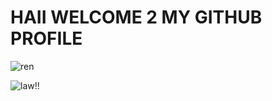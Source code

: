 # HAII WELCOME 2 MY GITHUB PROFILE

![ren](https://media.tenor.com/byuqJlqamOAAAAAi/ren-hana-boyfriend-to-death.gif)

![law!!](https://i.ibb.co/pfphpRM/Untitled-Project2-ezgif.png)
